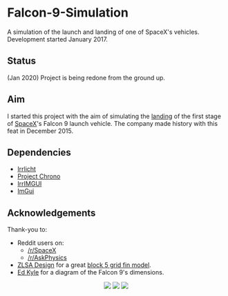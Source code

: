 # Falcon-9-Simulation
A simulation of the launch and landing of one of SpaceX's vehicles. Development started January 2017.

## Status
(Jan 2020)
Project is being redone from the ground up.

## Aim
I started this project with the aim of simulating the [landing](https://www.youtube.com/watch?v=ANv5UfZsvZQ) of the first stage of [SpaceX](https://www.spacex.com/)'s Falcon 9 launch vehicle. The company made history with this feat in December 2015.

## Dependencies
* [Irrlicht](http://irrlicht.sourceforge.net/)
* [Project Chrono](https://projectchrono.org/)
* [IrrIMGUI](https://github.com/ZahlGraf/IrrIMGUI)
* [ImGui](https://github.com/ocornut/imgui)

## Acknowledgements
Thank-you to:
* Reddit users on: 
    * [/r/SpaceX](https://www.reddit.com/r/spacex/)
    * [/r/AskPhysics](https://www.reddit.com/r/Askphysics/)
* [ZLSA Design](https://zlsadesign.com/) for a great [block 5 grid fin model](https://sketchfab.com/models/a800195f7a654c33b52a3f59773d2632).
* [Ed Kyle](https://forum.nasaspaceflight.com/index.php?topic=41947.msg1669723#msg1669723) for a diagram of the Falcon 9's dimensions.

<p align="center">
   <img src="https://github.com/lbowes/Falcon-9-Simulation/blob/master/screenshots/Launch2.gif">
   <img src="https://github.com/lbowes/Falcon-9-Simulation/blob/master/screenshots/LegDeploy.gif">
   <img src="https://github.com/lbowes/Falcon-9-Simulation/blob/master/screenshots/Landing.gif">
</p>
